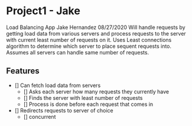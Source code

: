 # Project1 - Jake

Load Balancing App Jake Hernandez 08/27/2020
Will handle requests by getting load data from
various servers and process requests to the 
server with current least number of requests
on it. Uses Least connections algorithm to 
determine which server to place sequent requests
into. Assumes all servers can handle same
number of requests.

## Features
- [] Can fetch load data from servers
    - [] Asks each server how many requests they currently have
    - [] Finds the server with least number of requests
    - [] Process is done before each request that comes in
- [] Redirects requests to server of choice
    - [] concurrent